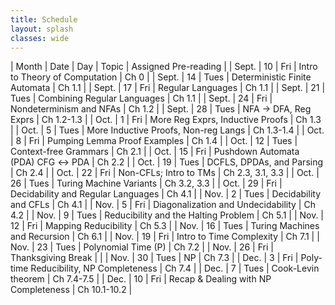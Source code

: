 ```yaml
---
title: Schedule 
layout: splash
classes: wide
---
```



| Month | Date | Day  | Topic                                   | Assigned Pre-reading |
| Sept. | 10   | Fri  | Intro to Theory of Computation          | Ch 0                 |
| Sept. | 14   | Tues | Deterministic Finite Automata           | Ch 1.1               |
| Sept. | 17   | Fri  | Regular Languages                       | Ch 1.1               |
| Sept. | 21   | Tues | Combining Regular Languages             | Ch 1.1               |
| Sept. | 24   | Fri  | Nondeterminism and NFAs                 | Ch 1.2               |
| Sept. | 28   | Tues | NFA →  DFA, Reg Exprs                   | Ch 1.2-1.3           |
| Oct.  | 1    | Fri  | More Reg Exprs, Inductive Proofs        | Ch 1.3               |
| Oct.  | 5    | Tues | More Inductive Proofs, Non-reg Langs    | Ch 1.3-1.4           |
| Oct.  | 8    | Fri  | Pumping Lemma Proof Examples            | Ch 1.4               |
| Oct.  | 12   | Tues | Context-free Grammars                   | Ch 2.1               |
| Oct.  | 15   | Fri  | Pushdown Automata (PDA) CFG ↔ PDA       | Ch 2.2               |
| Oct.  | 19   | Tues | DCFLS, DPDAs, and Parsing               | Ch 2.4               |
| Oct.  | 22   | Fri  | Non-CFLs; Intro to TMs                  | Ch 2.3, 3.1, 3.3     |
| Oct.  | 26   | Tues | Turing Machine Variants                 | Ch 3.2, 3.3          |
| Oct.  | 29   | Fri  | Decidability and Regular Languages      | Ch 4.1               |
| Nov.  | 2    | Tues | Decidability and CFLs                   | Ch 4.1               |
| Nov.  | 5    | Fri  | Diagonalization and Undecidability      | Ch 4.2               |
| Nov.  | 9    | Tues | Reducibility and the Halting Problem    | Ch 5.1               |
| Nov.  | 12   | Fri  | Mapping Reducibility                    | Ch 5.3               |
| Nov.  | 16   | Tues | Turing Machines and Recursion           | Ch 6.1               |
| Nov.  | 19   | Fri  | Intro to Time Complexity                | Ch 7.1               |
| Nov.  | 23   | Tues | Polynomial Time (P)                     | Ch 7.2               |
| Nov.  | 26   | Fri  | Thanksgiving Break                      |                      |
| Nov.  | 30   | Tues | NP                                      | Ch 7.3               |
| Dec.  | 3    | Fri  | Poly-time Reducibility, NP Completeness | Ch 7.4               |
| Dec.  | 7    | Tues | Cook-Levin theorem                      | Ch 7.4-7.5           |
| Dec.  | 10   | Fri  | Recap & Dealing with NP Completeness    | Ch 10.1-10.2         |
